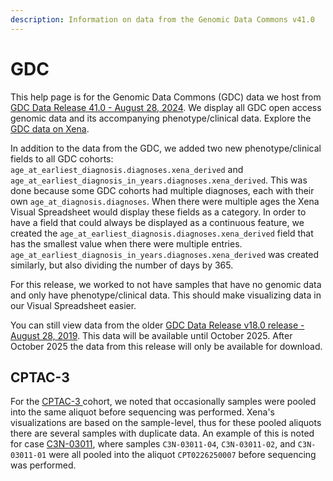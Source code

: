 ```yaml
---
description: Information on data from the Genomic Data Commons v41.0
---
```


# GDC

This help page is for the Genomic Data Commons (GDC) data we host from [GDC Data Release 41.0 - August 28, 2024](https://docs.gdc.cancer.gov/Data/Release\_Notes/Data\_Release\_Notes/). We display all GDC open access genomic data and its accompanying phenotype/clinical data. Explore the [GDC data on Xena](https://xenabrowser.net/datapages/?host=https%3A%2F%2Fgdc.xenahubs.net).

In addition to the data from the GDC, we added two new phenotype/clinical fields to all GDC cohorts: `age_at_earliest_diagnosis.diagnoses.xena_derived` and `age_at_earliest_diagnosis_in_years.diagnoses.xena_derived`. This was done because some GDC cohorts had multiple diagnoses, each with their own `age_at_diagnosis.diagnoses`. When there were multiple ages the Xena Visual Spreadsheet would display these fields as a category. In order to have a field that could always be displayed as a continuous feature, we created the `age_at_earliest_diagnosis.diagnoses.xena_derived` field that has the smallest value when there were multiple entries. `age_at_earliest_diagnosis_in_years.diagnoses.xena_derived` was created similarly, but also dividing the number of days by 365.&#x20;

For this release, we worked to not have samples that have no genomic data and only have phenotype/clinical data. This should make visualizing data in our Visual Spreadsheet easier.

You can still view data from the older [GDC Data Release v18.0 release - August 28, 2019](https://xenabrowser.net/datapages/?host=https%3A%2F%2FgdcV18.xenahubs.net\&removeHub=https%3A%2F%2Fgdc.xenahubs.net%3A443). This data will be available until October 2025. After October 2025 the data from this release will only be available for download.

## CPTAC-3

For the [CPTAC-3 ](https://gdc.cancer.gov/about-gdc/contributed-genomic-data-cancer-research/clinical-proteomic-tumor-analysis-consortium-cptac)cohort, we noted that occasionally samples were pooled into the same aliquot before sequencing was performed. Xena's visualizations are based on the sample-level, thus for these pooled aliquots there are several samples with duplicate data. An example of this is noted for case [C3N-03011](https://portal.gdc.cancer.gov/cases/df44d149-bfc1-4659-8a4e-f663855ab7b1?bioId=50460a1e-b6e3-48fe-a098-d3d5e11446af), where samples `C3N-03011-04`, `C3N-03011-02`, and `C3N-03011-01` were all pooled into the aliquot `CPT0226250007` before sequencing was performed.



